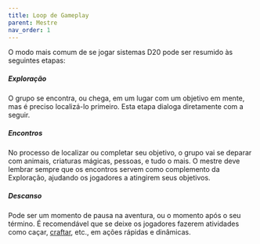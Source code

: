 ```yaml
---
title: Loop de Gameplay
parent: Mestre
nav_order: 1
---
```

O modo mais comum de se jogar sistemas D20 pode ser resumido às seguintes etapas:

##### Exploração
O grupo se encontra, ou chega, em um lugar com um objetivo em mente, mas é preciso localizá-lo primeiro. Esta etapa dialoga diretamente com a seguir.

##### Encontros
No processo de localizar ou completar seu objetivo, o grupo vai se deparar com animais, criaturas mágicas, pessoas, e tudo o mais. O mestre deve lembrar sempre que os encontros servem como complemento da Exploração, ajudando os jogadores a atingirem seus objetivos. 

##### Descanso
Pode ser um momento de pausa na aventura, ou o momento após o seu término. É recomendável que se deixe os jogadores fazerem atividades como caçar, [craftar](https://filipesoaresbranco-lab.github.io/low-fantasyd20/docs/Jogando/Craftando.html), etc., em ações rápidas e dinâmicas.
